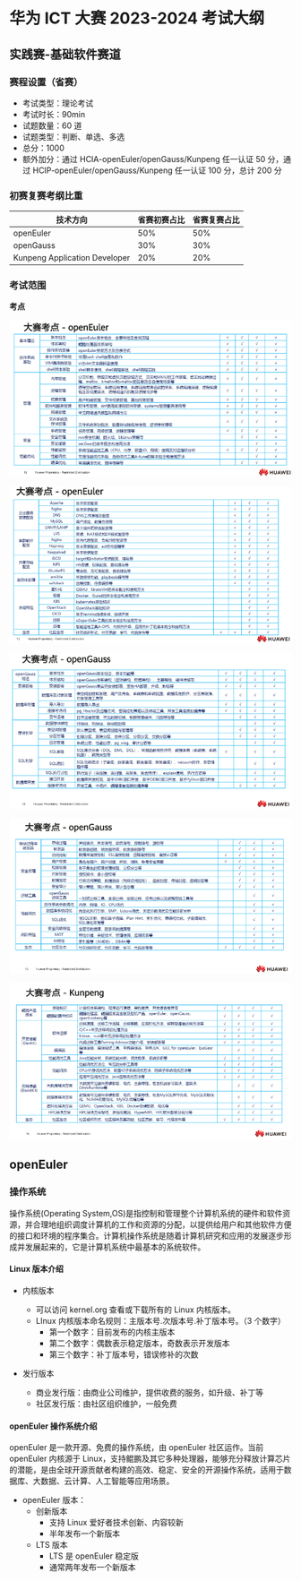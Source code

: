 # 华为 ICT 大赛 2023-2024 考试大纲

## 实践赛-基础软件赛道

### 赛程设置（省赛）

- 考试类型：理论考试
- 考试时长：90min
- 试题数量：60 道
- 试题类型：判断、单选、多选
- 总分：1000
- 额外加分：通过 HCIA-openEuler/openGauss/Kunpeng 任一认证 50 分，通过 HCIP-openEuler/openGauss/Kunpeng 任一认证 100 分，总计 200 分

### 初赛复赛考纲比重

| 技术方向                      | 省赛初赛占比 | 省赛复赛占比 |
| ----------------------------- | ------------ | ------------ |
| openEuler                     | 50%          | 50%          |
| openGauss                     | 30%          | 30%          |
| Kunpeng Application Developer | 20%          | 20%          |

### 考试范围

**考点**

![openEuler考点1](img/ICT_1.png)

![openEuler考点2](img/ICT_2.png)

![openGauss考点1](img/ICT_3.png)

![openGauss考点2](img/ICT_4.png)

![Kunpeng考点](img/ICT_5.png)

## openEuler

### 操作系统

操作系统(Operating System,OS)是指控制和管理整个计算机系统的硬件和软件资源，并合理地组织调度计算机的工作和资源的分配，以提供给用户和其他软件方便的接口和环境的程序集合。计算机操作系统是随着计算机研究和应用的发展逐步形成并发展起来的，它是计算机系统中最基本的系统软件。

#### Linux 版本介绍

- 内核版本

  - 可以访问 kernel.org 查看或下载所有的 Linux 内核版本。
  - LInux 内核版本命名规则：主版本号.次版本号.补丁版本号。（3 个数字）
    - 第一个数字：目前发布的内核主版本
    - 第二个数字：偶数表示稳定版本，奇数表示开发版本
    - 第三个数字：补丁版本号，错误修补的次数

- 发行版本
  - 商业发行版：由商业公司维护，提供收费的服务，如升级、补丁等
  - 社区发行版：由社区组织维护，一般免费

#### openEuler 操作系统介绍

openEuler 是一款开源、免费的操作系统，由 openEuler 社区运作。当前 openEuler 内核源于 Linux，支持鲲鹏及其它多种处理器，能够充分释放计算芯片的潜能，是由全球开源贡献者构建的高效、稳定、安全的开源操作系统，适用于数据库、大数据、云计算、人工智能等应用场景。

- openEuler 版本：
  - 创新版本
    - 支持 Linux 爱好者技术创新、内容较新
    - 半年发布一个新版本
  - LTS 版本
    - LTS 是 openEuler 稳定版
    - 通常两年发布一个新版本
